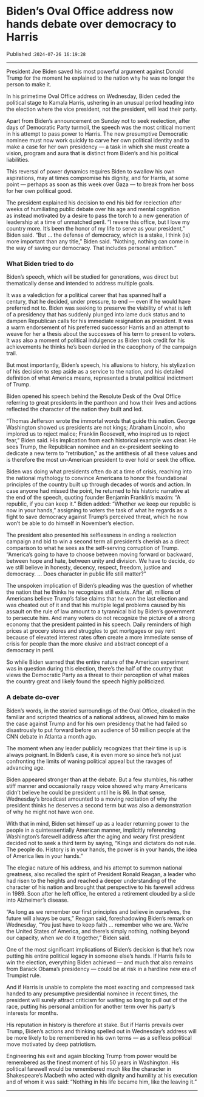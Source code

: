 # Biden’s Oval Office address now hands debate over democracy to Harris

Published :`2024-07-26 16:19:28`

---

President Joe Biden saved his most powerful argument against Donald Trump for the moment he explained to the nation why he was no longer the person to make it.

In his primetime Oval Office address on Wednesday, Biden ceded the political stage to Kamala Harris, ushering in an unusual period heading into the election where the vice president, not the president, will lead their party.

Apart from Biden’s announcement on Sunday not to seek reelection, after days of Democratic Party turmoil, the speech was the most critical moment in his attempt to pass power to Harris. The new presumptive Democratic nominee must now work quickly to carve her own political identity and to make a case for her own presidency — a task in which she must create a vision, program and aura that is distinct from Biden’s and his political liabilities.

This reversal of power dynamics requires Biden to swallow his own aspirations, may at times compromise his dignity, and for Harris, at some point — perhaps as soon as this week over Gaza — to break from her boss for her own political good.

The president explained his decision to end his bid for reelection after weeks of humiliating public debate over his age and mental cognition as instead motivated by a desire to pass the torch to a new generation of leadership at a time of unmatched peril. “I revere this office, but I love my country more. It’s been the honor of my life to serve as your president,” Biden said. “But … the defense of democracy, which is a stake, I think (is) more important than any title,” Biden said. “Nothing, nothing can come in the way of saving our democracy. That includes personal ambition.”

### What Biden tried to do

Biden’s speech, which will be studied for generations, was direct but thematically dense and intended to address multiple goals.

It was a valediction for a political career that has spanned half a century, that he decided, under pressure, to end — even if he would have preferred not to. Biden was seeking to preserve the viability of what is left of a presidency that has suddenly plunged into lame duck status and to dampen Republican calls for his immediate resignation as president. It was a warm endorsement of his preferred successor Harris and an attempt to weave for her a thesis about the successes of his term to present to voters. It was also a moment of political indulgence as Biden took credit for his achievements he thinks he’s been denied in the cacophony of the campaign trail.

But most importantly, Biden’s speech, his allusions to history, his stylization of his decision to step aside as a service to the nation, and his detailed definition of what America means, represented a brutal political indictment of Trump.

Biden opened his speech behind the Resolute Desk of the Oval Office referring to great presidents in the pantheon and how their lives and actions reflected the character of the nation they built and led.

“Thomas Jefferson wrote the immortal words that guide this nation. George Washington showed us presidents are not kings; Abraham Lincoln, who implored us to reject malice; Franklin Roosevelt, who inspired us to reject fear,” Biden said. His implication from each historical example was clear. He sees Trump, the Republican nominee and an ex-president seeking to dedicate a new term to “retribution,” as the antithesis of all these values and is therefore the most un-American president to ever hold or seek the office.

Biden was doing what presidents often do at a time of crisis, reaching into the national mythology to convince Americans to honor the foundational principles of the country built up through decades of words and action. In case anyone had missed the point, he returned to his historic narrative at the end of the speech, quoting founder Benjamin Franklin’s maxim: “A republic, if you can keep it.” Biden added: “Whether we keep our republic is now in your hands,” assigning to voters the task of what he regards as a fight to save democracy against Trump’s perceived threat, which he now won’t be able to do himself in November’s election.

The president also presented his selflessness in ending a reelection campaign and bid to win a second term all president’s cherish as a direct comparison to what he sees as the self-serving corruption of Trump. “America’s going to have to choose between moving forward or backward, between hope and hate, between unity and division. We have to decide, do we still believe in honesty, decency, respect, freedom, justice and democracy. … Does character in public life still matter?”

The unspoken implication of Biden’s pleading was the question of whether the nation that he thinks he recognizes still exists. After all, millions of Americans believe Trump’s false claims that he won the last election and was cheated out of it and that his multiple legal problems caused by his assault on the rule of law amount to a tyrannical bid by Biden’s government to persecute him. And many voters do not recognize the picture of a strong economy that the president painted in his speech. Daily reminders of high prices at grocery stores and struggles to get mortgages or pay rent because of elevated interest rates often create a more immediate sense of crisis for people than the more elusive and abstract concept of a democracy in peril.

So while Biden warned that the entire nature of the American experiment was in question during this election, there’s the half of the country that views the Democratic Party as a threat to their perception of what makes the country great and likely found the speech highly politicized.

### A debate do-over

Biden’s words, in the storied surroundings of the Oval Office, cloaked in the familiar and scripted theatrics of a national address, allowed him to make the case against Trump and for his own presidency that he had failed so disastrously to put forward before an audience of 50 million people at the CNN debate in Atlanta a month ago.

The moment when any leader publicly recognizes that their time is up is always poignant. In Biden’s case, it is even more so since he’s not just confronting the limits of waning political appeal but the ravages of advancing age.

Biden appeared stronger than at the debate. But a few stumbles, his rather stiff manner and occasionally raspy voice showed why many Americans didn’t believe he could be president until he is 86. In that sense, Wednesday’s broadcast amounted to a moving recitation of why the president thinks he deserves a second term but was also a demonstration of why he might not have won one.

With that in mind, Biden set himself up as a leader returning power to the people in a quintessentially American manner, implicitly referencing Washington’s farewell address after the aging and weary first president decided not to seek a third term by saying, “Kings and dictators do not rule. The people do. History is in your hands, the power is in your hands, the idea of America lies in your hands.”

The elegiac nature of his address, and his attempt to summon national greatness, also recalled the spirit of President Ronald Reagan, a leader who had risen to the heights and reached a deeper understanding of the character of his nation and brought that perspective to his farewell address in 1989. Soon after he left office, he entered a retirement clouded by a slide into Alzheimer’s disease.

“As long as we remember our first principles and believe in ourselves, the future will always be ours,” Reagan said, foreshadowing Biden’s remark on Wednesday, “You just have to keep faith … remember who we are. We’re the United States of America, and there’s simply nothing, nothing beyond our capacity, when we do it together,” Biden said.

One of the most significant implications of Biden’s decision is that he’s now putting his entire political legacy in someone else’s hands. If Harris fails to win the election, everything Biden achieved — and much that also remains from Barack Obama’s presidency — could be at risk in a hardline new era of Trumpist rule.

And if Harris is unable to complete the most exacting and compressed task handed to any presumptive presidential nominee in recent times, the president will surely attract criticism for waiting so long to pull out of the race, putting his personal ambition for another term over his party’s interests for months.

His reputation in history is therefore at stake. But if Harris prevails over Trump, Biden’s actions and thinking spelled out in Wednesday’s address will be more likely to be remembered in his own terms — as a selfless political move motivated by deep patriotism.

Engineering his exit and again blocking Trump from power would be remembered as the finest moment of his 50 years in Washington. His political farewell would be remembered much like the character in Shakespeare’s Macbeth who acted with dignity and humility at his execution and of whom it was said: “Nothing in his life became him, like the leaving it.”

---


